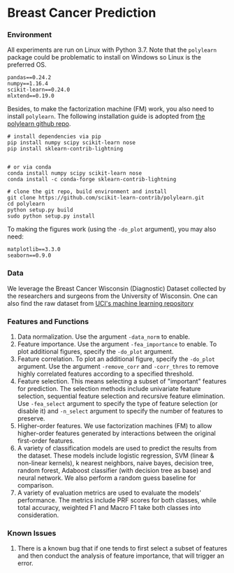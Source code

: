 # Breast Cancer Prediction

### Environment
All experiments are run on Linux with Python 3.7. Note that the `polylearn` package could
be problematic to install on Windows so Linux is the preferred OS.
```
pandas==0.24.2
numpy==1.16.4
scikit-learn==0.24.0
mlxtend==0.19.0
```
Besides, to make the factorization machine (FM) work, you also need to install `polylearn`. 
The following installation guide is adopted from [the polylearn github repo](https://github.com/scikit-learn-contrib/polylearn).
```
# install dependencies via pip
pip install numpy scipy scikit-learn nose
pip install sklearn-contrib-lightning


# or via conda
conda install numpy scipy scikit-learn nose
conda install -c conda-forge sklearn-contrib-lightning

# clone the git repo, build environment and install
git clone https://github.com/scikit-learn-contrib/polylearn.git
cd polylearn
python setup.py build
sudo python setup.py install
```
To making the figures work (using the `-do_plot` argument), you may also need:
```
matplotlib==3.3.0
seaborn==0.9.0
```

### Data
We leverage the Breast Cancer Wisconsin (Diagnostic) Dataset collected by the researchers and surgeons from 
the University of Wisconsin. One can also find the raw dataset from [UCI's machine learning repository](https://archive.ics.uci.edu/ml/datasets/Breast+Cancer+Wisconsin+%28Diagnostic%29)

### Features and Functions
1. Data normalization. Use the argument `-data_norm` to enable.
2. Feature importance. Use the argument `-fea_importance` to enable. To plot additional
figures, specify the `-do_plot` argument.
3. Feature correlation. To plot an additional figure, specify the `-do_plot` argument.
Use the argument `-remove_corr` and `-corr_thres` to remove highly correlated features according to a specified threshold.
4. Feature selection. This means selecting a subset of "important" features for prediction.
The selection methods include univariate feature selection, sequential feature selection and recursive feature elimination. 
Use `-fea_select` argument to specify the type of feature selection (or disable it) and `-n_select` argument to specify 
the number of features to preserve.
5. Higher-order features. We use factorization machines (FM) to allow higher-order features
generated by interactions between the original first-order features.
6. A variety of classification models are used to predict the results from the dataset. These models include 
logistic regression, SVM (linear & non-linear kernels), k nearest neighbors, naive bayes, decision tree, random forest, 
Adaboost classifier (with decision tree as base) and neural network. We also perform a random guess baseline for comparison.
7. A variety of evaluation metrics are used to evaluate the models' performance. The metrics include PRF scores for
both classes, while total accuracy, weighted F1 and Macro F1 take both classes into consideration.

### Known Issues
1. There is a known bug that if one tends to first select a subset of features and then conduct the analysis of feature importance, 
that will trigger an error.
